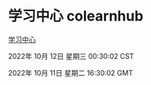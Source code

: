 # 学习中心 colearnhub
[学习中心](http://27.19.33.125:56308/colearnhub/)

2022年 10月 12日 星期三 00:30:02 CST

2022年 10月 11日 星期二 16:30:02 GMT
